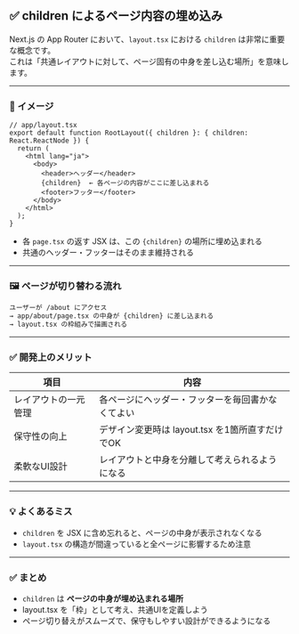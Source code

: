 ## ✅ children によるページ内容の埋め込み

Next.js の App Router において、`layout.tsx` における `children` は非常に重要な概念です。  
これは「共通レイアウトに対して、ページ固有の中身を差し込む場所」を意味します。

---

### 🧩 イメージ

```tsx
// app/layout.tsx
export default function RootLayout({ children }: { children: React.ReactNode }) {
  return (
    <html lang="ja">
      <body>
        <header>ヘッダー</header>
        {children}  ← 各ページの内容がここに差し込まれる
        <footer>フッター</footer>
      </body>
    </html>
  );
}
```

- 各 `page.tsx` の返す JSX は、この `{children}` の場所に埋め込まれる
- 共通のヘッダー・フッターはそのまま維持される

---

### 🖼️ ページが切り替わる流れ

```bash
ユーザーが /about にアクセス
→ app/about/page.tsx の中身が {children} に差し込まれる
→ layout.tsx の枠組みで描画される
```

---

### ✅ 開発上のメリット

| 項目 | 内容 |
|------|------|
| レイアウトの一元管理 | 各ページにヘッダー・フッターを毎回書かなくてよい |
| 保守性の向上 | デザイン変更時は layout.tsx を1箇所直すだけでOK |
| 柔軟なUI設計 | レイアウトと中身を分離して考えられるようになる |

---

### 💡 よくあるミス

- `children` を JSX に含め忘れると、ページの中身が表示されなくなる
- `layout.tsx` の構造が間違っていると全ページに影響するため注意

---

### ✅ まとめ

- `children` は **ページの中身が埋め込まれる場所**
- layout.tsx を「枠」として考え、共通UIを定義しよう
- ページ切り替えがスムーズで、保守もしやすい設計ができるようになる